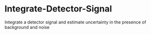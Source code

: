 # Integrate-Detector-Signal
Integrate a detector signal and estimate uncertainty in the presence of background and noise
